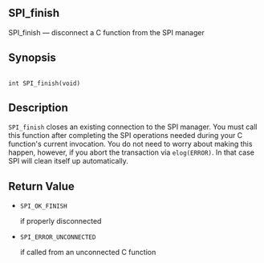 ## SPI\_finish

SPI\_finish — disconnect a C function from the SPI manager

## Synopsis

```

int SPI_finish(void)
```

## Description

`SPI_finish` closes an existing connection to the SPI manager. You must call this function after completing the SPI operations needed during your C function's current invocation. You do not need to worry about making this happen, however, if you abort the transaction via `elog(ERROR)`. In that case SPI will clean itself up automatically.

## Return Value

* `SPI_OK_FINISH`

    if properly disconnected

* `SPI_ERROR_UNCONNECTED`

    if called from an unconnected C function